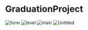 # GraduationProject

![form](https://user-images.githubusercontent.com/44931963/188686089-a190f821-41ce-4fd6-b30f-a78208995d49.png)
![level](https://user-images.githubusercontent.com/44931963/188686102-dfa0ce9c-ea3f-4b22-96e4-8831460c8f4f.png)
![main](https://user-images.githubusercontent.com/44931963/188686120-9872a81f-e33d-4a39-b4f8-281cb9f94b44.png)
![Untitled](https://user-images.githubusercontent.com/44931963/188686428-5adc155a-64d9-432d-865b-bd19ab171a15.png)
